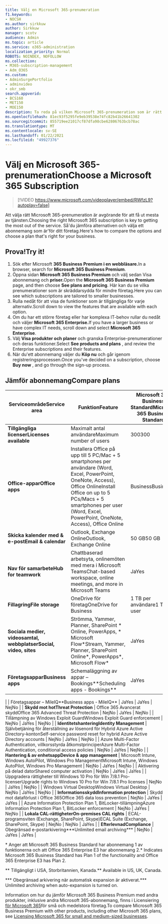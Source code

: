 ```yaml
---
title: Välj en Microsoft 365-prenumeration
f1.keywords:
- NOCSH
ms.author: sirkkuw
author: Sirkkuw
manager: scotv
audience: Admin
ms.topic: article
ms.service: o365-administration
localization_priority: Normal
ROBOTS: NOINDEX, NOFOLLOW
ms.collection:
- M365-subscription-management
- Adm_O365
ms.custom:
- AdminSurgePortfolio
- adminvideo
- okr_smb
search.appverid:
- BCS160
- MET150
- MOE150
description: Ta reda på vilken Microsoft 365-prenumeration som är rätt för din organisation.
ms.openlocfilehash: 81ec93f5295fe9eb39538e74fc82b41b26641302
ms.sourcegitcommit: 855719ee21017cf87dfa98cbe62806763bcb78ac
ms.translationtype: MT
ms.contentlocale: sv-SE
ms.lasthandoff: 01/22/2021
ms.locfileid: "49927376"
---
```

# <a name="choose-a-microsoft-365-subscription"></a><span data-ttu-id="83db7-103">Välj en Microsoft 365-prenumeration</span><span class="sxs-lookup"><span data-stu-id="83db7-103">Choose a Microsoft 365 Subscription</span></span>

> [!VIDEO https://www.microsoft.com/videoplayer/embed/RWfzL9?autoplay=false]

<span data-ttu-id="83db7-104">Att välja rätt Microsoft 365-prenumeration är avgörande för att få ut mesta av tjänsten.</span><span class="sxs-lookup"><span data-stu-id="83db7-104">Choosing the right Microsoft 365 subscription is key to getting the most out of the service.</span></span> <span data-ttu-id="83db7-105">Så&#39;du jämföra alternativen och välja ett abonnemang som är&#39;för ditt företag.</span><span class="sxs-lookup"><span data-stu-id="83db7-105">Here&#39;s how to compare the options and choose a plan that&#39;s right for your business.</span></span>

## <a name="try-it"></a><span data-ttu-id="83db7-106">Prova!</span><span class="sxs-lookup"><span data-stu-id="83db7-106">Try it!</span></span>

1. <span data-ttu-id="83db7-107">Sök efter Microsoft **365 Business Premium i en webbläsare.**</span><span class="sxs-lookup"><span data-stu-id="83db7-107">In a browser, search for  **Microsoft 365 Business Premium**.</span></span>
2. <span data-ttu-id="83db7-108">Öppna sidan **Microsoft 365 Business Premium** och välj sedan Visa abonnemang och **priser.**</span><span class="sxs-lookup"><span data-stu-id="83db7-108">Open the  **Microsoft 365 Business Premium**  page, and then choose  **See plans and pricing**.</span></span> <span data-ttu-id="83db7-109">Här kan du se vilka prenumerationer som är skräddarsydda för mindre företag.</span><span class="sxs-lookup"><span data-stu-id="83db7-109">Here you can see which subscriptions are tailored to smaller businesses.</span></span>
3. <span data-ttu-id="83db7-110">Rulla nedåt för att visa de funktioner som är tillgängliga för varje alternativ.</span><span class="sxs-lookup"><span data-stu-id="83db7-110">Scroll down to view the features that are available with each option.</span></span>
4. <span data-ttu-id="83db7-111">Om du har ett större företag eller har komplexa IT-behov rullar du nedåt och väljer **Microsoft 365 Enterprise.**</span><span class="sxs-lookup"><span data-stu-id="83db7-111">If you have a larger business or have complex IT needs, scroll down and select  **Microsoft 365 Enterprise**.</span></span>
5. <span data-ttu-id="83db7-112">Välj  **Visa produkter och planer** och granska Enterprise-prenumerationer och deras funktioner.</span><span class="sxs-lookup"><span data-stu-id="83db7-112">Select  **See products and plans** , and review the Enterprise subscriptions and their features.</span></span>
6. <span data-ttu-id="83db7-113">När du&#39;ett abonnemang väljer du  **Köp nu** och går igenom registreringsprocessen.</span><span class="sxs-lookup"><span data-stu-id="83db7-113">Once you&#39;ve decided on a subscription, choose  **Buy now** , and go through the sign-up process.</span></span>

## <a name="compare-plans"></a><span data-ttu-id="83db7-114">Jämför abonnemang</span><span class="sxs-lookup"><span data-stu-id="83db7-114">Compare plans</span></span>

| <span data-ttu-id="83db7-115">**Serviceområde**</span><span class="sxs-lookup"><span data-stu-id="83db7-115">**Service area**</span></span> | <span data-ttu-id="83db7-116">**Funktion**</span><span class="sxs-lookup"><span data-stu-id="83db7-116">**Feature**</span></span> | <span data-ttu-id="83db7-117">**Microsoft 365 Business Standard**</span><span class="sxs-lookup"><span data-stu-id="83db7-117">**Microsoft 365 Business Standard**</span></span> | <span data-ttu-id="83db7-118">**Microsoft 365 Business Premium**</span><span class="sxs-lookup"><span data-stu-id="83db7-118">**Microsoft 365 Business Premium**</span></span> | <span data-ttu-id="83db7-119">**Office 365 Enterprise E3**</span><span class="sxs-lookup"><span data-stu-id="83db7-119">**Office 365 Enterprise E3**</span></span> |
| --- | --- | --- | --- | --- |
| <span data-ttu-id="83db7-120">**Tillgängliga licenser**</span><span class="sxs-lookup"><span data-stu-id="83db7-120">**Licenses available**</span></span> | <span data-ttu-id="83db7-121">Maximalt antal användare</span><span class="sxs-lookup"><span data-stu-id="83db7-121">Maximum number of users</span></span> | <span data-ttu-id="83db7-122">300</span><span class="sxs-lookup"><span data-stu-id="83db7-122">300</span></span> | <span data-ttu-id="83db7-123">300</span><span class="sxs-lookup"><span data-stu-id="83db7-123">300</span></span> | <span data-ttu-id="83db7-124">Obegränsat</span><span class="sxs-lookup"><span data-stu-id="83db7-124">Unlimited</span></span> |
| <span data-ttu-id="83db7-125">**Office-appar**</span><span class="sxs-lookup"><span data-stu-id="83db7-125">**Office apps**</span></span> | <span data-ttu-id="83db7-126">Installera Office på upp till 5 PC/Mac + 5 smartphones per användare (Word, Excel, PowerPoint, OneNote, Access), Office Online</span><span class="sxs-lookup"><span data-stu-id="83db7-126">Install Office on up to 5 PCs/Macs + 5 smartphones per user (Word, Excel, PowerPoint, OneNote, Access), Office Online</span></span> | <span data-ttu-id="83db7-127">Business</span><span class="sxs-lookup"><span data-stu-id="83db7-127">Business</span></span> | <span data-ttu-id="83db7-128">Business</span><span class="sxs-lookup"><span data-stu-id="83db7-128">Business</span></span> | <span data-ttu-id="83db7-129">ProPlus</span><span class="sxs-lookup"><span data-stu-id="83db7-129">ProPlus</span></span> |
| <span data-ttu-id="83db7-130">**Skicka kalender med &amp; e-post**</span><span class="sxs-lookup"><span data-stu-id="83db7-130">**Email &amp; calendar**</span></span> | <span data-ttu-id="83db7-131">Outlook, Exchange Online</span><span class="sxs-lookup"><span data-stu-id="83db7-131">Outlook, Exchange Online</span></span> | <span data-ttu-id="83db7-132">50 GB</span><span class="sxs-lookup"><span data-stu-id="83db7-132">50 GB</span></span> | <span data-ttu-id="83db7-133">50 GB</span><span class="sxs-lookup"><span data-stu-id="83db7-133">50 GB</span></span> | <span data-ttu-id="83db7-134">100 GB</span><span class="sxs-lookup"><span data-stu-id="83db7-134">100 GB</span></span> |
| <span data-ttu-id="83db7-135">**Nav för samarbete**</span><span class="sxs-lookup"><span data-stu-id="83db7-135">**Hub for teamwork**</span></span> | <span data-ttu-id="83db7-136">Chattbaserad arbetsyta, onlinemöten med mera i Microsoft Teams</span><span class="sxs-lookup"><span data-stu-id="83db7-136">Chat-based workspace, online meetings, and more in Microsoft Teams</span></span> | <span data-ttu-id="83db7-137">Ja</span><span class="sxs-lookup"><span data-stu-id="83db7-137">Yes</span></span> | <span data-ttu-id="83db7-138">Ja</span><span class="sxs-lookup"><span data-stu-id="83db7-138">Yes</span></span> | <span data-ttu-id="83db7-139">Ja</span><span class="sxs-lookup"><span data-stu-id="83db7-139">Yes</span></span> |
| <span data-ttu-id="83db7-140">**Fillagring**</span><span class="sxs-lookup"><span data-stu-id="83db7-140">**File storage**</span></span> | <span data-ttu-id="83db7-141">OneDrive för företag</span><span class="sxs-lookup"><span data-stu-id="83db7-141">OneDrive for Business</span></span> | <span data-ttu-id="83db7-142">1 TB per användare</span><span class="sxs-lookup"><span data-stu-id="83db7-142">1 TB per user</span></span> | <span data-ttu-id="83db7-143">1 TB per användare</span><span class="sxs-lookup"><span data-stu-id="83db7-143">1 TB per user</span></span> | <span data-ttu-id="83db7-144">Obegränsat</span><span class="sxs-lookup"><span data-stu-id="83db7-144">Unlimited</span></span> |
| <span data-ttu-id="83db7-145">**Sociala medier, videosamtal, webbplatser**</span><span class="sxs-lookup"><span data-stu-id="83db7-145">**Social, video, sites**</span></span> | <span data-ttu-id="83db7-146">Strömma, Yammer, Planner, SharePoint \* Online, PowerApps, \* Microsoft Flow\*</span><span class="sxs-lookup"><span data-stu-id="83db7-146">Stream, Yammer, Planner, SharePoint Online\*, PowerApps\*, Microsoft Flow\*</span></span> | <span data-ttu-id="83db7-147">Ja</span><span class="sxs-lookup"><span data-stu-id="83db7-147">Yes</span></span> | <span data-ttu-id="83db7-148">Ja</span><span class="sxs-lookup"><span data-stu-id="83db7-148">Yes</span></span> | <span data-ttu-id="83db7-149">Ja</span><span class="sxs-lookup"><span data-stu-id="83db7-149">Yes</span></span> |
| <span data-ttu-id="83db7-150">**Företagsappar**</span><span class="sxs-lookup"><span data-stu-id="83db7-150">**Business apps**</span></span> | <span data-ttu-id="83db7-151">Schemaläggning av appar – Bookings\*\*</span><span class="sxs-lookup"><span data-stu-id="83db7-151">Scheduling apps - Bookings\*\*</span></span> | <span data-ttu-id="83db7-152">Ja</span><span class="sxs-lookup"><span data-stu-id="83db7-152">Yes</span></span> | <span data-ttu-id="83db7-153">Ja</span><span class="sxs-lookup"><span data-stu-id="83db7-153">Yes</span></span> | <span data-ttu-id="83db7-154">Ja</span><span class="sxs-lookup"><span data-stu-id="83db7-154">Yes</span></span> |
|
 | <span data-ttu-id="83db7-155">Företagsappar – MileIQ\*\*</span><span class="sxs-lookup"><span data-stu-id="83db7-155">Business apps - MileIQ\*\*</span></span> | <span data-ttu-id="83db7-156">Ja</span><span class="sxs-lookup"><span data-stu-id="83db7-156">Yes</span></span> | <span data-ttu-id="83db7-157">Ja</span><span class="sxs-lookup"><span data-stu-id="83db7-157">Yes</span></span> | <span data-ttu-id="83db7-158">Nej</span><span class="sxs-lookup"><span data-stu-id="83db7-158">No</span></span> |
| <span data-ttu-id="83db7-159">**Skydd mot hot**</span><span class="sxs-lookup"><span data-stu-id="83db7-159">**Threat Protection**</span></span> | <span data-ttu-id="83db7-160">Office 365 Avancerat skydd</span><span class="sxs-lookup"><span data-stu-id="83db7-160">Office 365 Advanced Threat Protection</span></span> | <span data-ttu-id="83db7-161">Nej</span><span class="sxs-lookup"><span data-stu-id="83db7-161">No</span></span> | <span data-ttu-id="83db7-162">Ja</span><span class="sxs-lookup"><span data-stu-id="83db7-162">Yes</span></span> | <span data-ttu-id="83db7-163">Nej</span><span class="sxs-lookup"><span data-stu-id="83db7-163">No</span></span> |
 | <span data-ttu-id="83db7-164">Tillämpning av Windows Exploit Guard</span><span class="sxs-lookup"><span data-stu-id="83db7-164">Windows Exploit Guard enforcement</span></span> | <span data-ttu-id="83db7-165">Nej</span><span class="sxs-lookup"><span data-stu-id="83db7-165">No</span></span> | <span data-ttu-id="83db7-166">Ja</span><span class="sxs-lookup"><span data-stu-id="83db7-166">Yes</span></span> | <span data-ttu-id="83db7-167">Nej</span><span class="sxs-lookup"><span data-stu-id="83db7-167">No</span></span> |
| <span data-ttu-id="83db7-168">**Identitetshantering**</span><span class="sxs-lookup"><span data-stu-id="83db7-168">**Identity Management**</span></span> | <span data-ttu-id="83db7-169">Självbetjäning för återställning av lösenord för Hybrid Azure Active Directory-konton</span><span class="sxs-lookup"><span data-stu-id="83db7-169">Self-service password reset for hybrid Azure Active Directory accounts</span></span> | <span data-ttu-id="83db7-170">Nej</span><span class="sxs-lookup"><span data-stu-id="83db7-170">No</span></span> | <span data-ttu-id="83db7-171">Ja</span><span class="sxs-lookup"><span data-stu-id="83db7-171">Yes</span></span> | <span data-ttu-id="83db7-172">Nej</span><span class="sxs-lookup"><span data-stu-id="83db7-172">No</span></span> |
 | <span data-ttu-id="83db7-173">Azure Multi-Factor Authentication, villkorsstyrda åtkomstprinciper</span><span class="sxs-lookup"><span data-stu-id="83db7-173">Azure Multi-Factor Authentication, conditional access policies</span></span> | <span data-ttu-id="83db7-174">Nej</span><span class="sxs-lookup"><span data-stu-id="83db7-174">No</span></span> | <span data-ttu-id="83db7-175">Ja</span><span class="sxs-lookup"><span data-stu-id="83db7-175">Yes</span></span> | <span data-ttu-id="83db7-176">Nej</span><span class="sxs-lookup"><span data-stu-id="83db7-176">No</span></span> |
| <span data-ttu-id="83db7-177">**Hantering &amp; av enhetsapp**</span><span class="sxs-lookup"><span data-stu-id="83db7-177">**Device &amp; app management**</span></span> | <span data-ttu-id="83db7-178">Microsoft Intune, Windows AutoPilot, Windows Pro Management</span><span class="sxs-lookup"><span data-stu-id="83db7-178">Microsoft Intune, Windows AutoPilot, Windows Pro Management</span></span> | <span data-ttu-id="83db7-179">Nej</span><span class="sxs-lookup"><span data-stu-id="83db7-179">No</span></span> | <span data-ttu-id="83db7-180">Ja</span><span class="sxs-lookup"><span data-stu-id="83db7-180">Yes</span></span> | <span data-ttu-id="83db7-181">Nej</span><span class="sxs-lookup"><span data-stu-id="83db7-181">No</span></span> |
 | <span data-ttu-id="83db7-182">Aktivering på delad dator</span><span class="sxs-lookup"><span data-stu-id="83db7-182">Shared computer activation</span></span> | <span data-ttu-id="83db7-183">Nej</span><span class="sxs-lookup"><span data-stu-id="83db7-183">No</span></span> | <span data-ttu-id="83db7-184">Ja</span><span class="sxs-lookup"><span data-stu-id="83db7-184">Yes</span></span> | <span data-ttu-id="83db7-185">Ja</span><span class="sxs-lookup"><span data-stu-id="83db7-185">Yes</span></span> |
 | <span data-ttu-id="83db7-186">Uppgradera rättigheter till Windows 10 Pro för Win 7/8.1 Pro-licenser</span><span class="sxs-lookup"><span data-stu-id="83db7-186">Upgrade rights to Windows 10 Pro for Win 7/8.1 Pro licenses</span></span> | <span data-ttu-id="83db7-187">Nej</span><span class="sxs-lookup"><span data-stu-id="83db7-187">No</span></span> | <span data-ttu-id="83db7-188">Ja</span><span class="sxs-lookup"><span data-stu-id="83db7-188">Yes</span></span> | <span data-ttu-id="83db7-189">Nej</span><span class="sxs-lookup"><span data-stu-id="83db7-189">No</span></span> |
 | <span data-ttu-id="83db7-190">Windows Virtual Desktop</span><span class="sxs-lookup"><span data-stu-id="83db7-190">Windows Virtual Desktop</span></span> | <span data-ttu-id="83db7-191">Nej</span><span class="sxs-lookup"><span data-stu-id="83db7-191">No</span></span> | <span data-ttu-id="83db7-192">Ja</span><span class="sxs-lookup"><span data-stu-id="83db7-192">Yes</span></span> | <span data-ttu-id="83db7-193">Nej</span><span class="sxs-lookup"><span data-stu-id="83db7-193">No</span></span> |
| <span data-ttu-id="83db7-194">**Informationsskydd**</span><span class="sxs-lookup"><span data-stu-id="83db7-194">**Information protection**</span></span> | <span data-ttu-id="83db7-195">Skydd mot dataförlust i Office 365</span><span class="sxs-lookup"><span data-stu-id="83db7-195">Office 365 data loss prevention</span></span> | <span data-ttu-id="83db7-196">Nej</span><span class="sxs-lookup"><span data-stu-id="83db7-196">No</span></span> | <span data-ttu-id="83db7-197">Ja</span><span class="sxs-lookup"><span data-stu-id="83db7-197">Yes</span></span> | <span data-ttu-id="83db7-198">Ja</span><span class="sxs-lookup"><span data-stu-id="83db7-198">Yes</span></span> |
 | <span data-ttu-id="83db7-199">Azure Information Protection Plan 1, BitLocker-tillämpning</span><span class="sxs-lookup"><span data-stu-id="83db7-199">Azure Information Protection Plan 1, BitLocker enforcement</span></span> | <span data-ttu-id="83db7-200">Nej</span><span class="sxs-lookup"><span data-stu-id="83db7-200">No</span></span> | <span data-ttu-id="83db7-201">Ja</span><span class="sxs-lookup"><span data-stu-id="83db7-201">Yes</span></span> | <span data-ttu-id="83db7-202">Nej</span><span class="sxs-lookup"><span data-stu-id="83db7-202">No</span></span> |
| <span data-ttu-id="83db7-203">**Lokala CAL-rättigheter**</span><span class="sxs-lookup"><span data-stu-id="83db7-203">**On-premises CAL rights**</span></span> | <span data-ttu-id="83db7-204">ECAL-programsviten (Exchange, SharePoint, Skype)</span><span class="sxs-lookup"><span data-stu-id="83db7-204">ECAL Suite (Exchange, SharePoint, Skype)</span></span> | <span data-ttu-id="83db7-205">Nej</span><span class="sxs-lookup"><span data-stu-id="83db7-205">No</span></span> | <span data-ttu-id="83db7-206">Nej</span><span class="sxs-lookup"><span data-stu-id="83db7-206">No</span></span> | <span data-ttu-id="83db7-207">Ja</span><span class="sxs-lookup"><span data-stu-id="83db7-207">Yes</span></span> |
| <span data-ttu-id="83db7-208">**Efterlevnad**</span><span class="sxs-lookup"><span data-stu-id="83db7-208">**Compliance**</span></span> | <span data-ttu-id="83db7-209">Obegränsad e-postarkivering\*\*\*</span><span class="sxs-lookup"><span data-stu-id="83db7-209">Unlimited email archiving\*\*\*</span></span> | <span data-ttu-id="83db7-210">Nej</span><span class="sxs-lookup"><span data-stu-id="83db7-210">No</span></span> | <span data-ttu-id="83db7-211">Ja</span><span class="sxs-lookup"><span data-stu-id="83db7-211">Yes</span></span> | <span data-ttu-id="83db7-212">Ja</span><span class="sxs-lookup"><span data-stu-id="83db7-212">Yes</span></span> |

<span data-ttu-id="83db7-213">\* Anger att Microsoft 365 Business Standard har abonnemang 1 av funktionerna och att Office 365 Enterprise E3 har abonnemang 2.</span><span class="sxs-lookup"><span data-stu-id="83db7-213">\* Indicates Microsoft 365 Business Standard has Plan 1 of the functionality and Office 365 Enterprise E3 has Plan 2.</span></span>

<span data-ttu-id="83db7-214">\*\* Tillgängligt i USA, Storbritannien, Kanada.</span><span class="sxs-lookup"><span data-stu-id="83db7-214">\*\* Available in US, UK, Canada.</span></span>

<span data-ttu-id="83db7-215">\*\*\* Obegränsad arkivering när automatisk expansion är aktiverat.</span><span class="sxs-lookup"><span data-stu-id="83db7-215">\*\*\* Unlimited archiving when auto-expansion is turned on.</span></span>

<span data-ttu-id="83db7-216">Information om hur du jämför Microsoft 365 Business Premium med andra produkter, inklusive andra Microsoft 365-abonnemang, finns i Licensiering [för Microsoft 365](https://docs.microsoft.com/office365/servicedescriptions/microsoft-365-service-descriptions/licensing-microsoft-365-in-smb)för små och medelstora företag.</span><span class="sxs-lookup"><span data-stu-id="83db7-216">To compare Microsoft 365 Business Premium with other products, including other Microsoft 365 plans, see [Licensing Microsoft 365 for small and medium-sized businesses](https://docs.microsoft.com/office365/servicedescriptions/microsoft-365-service-descriptions/licensing-microsoft-365-in-smb).</span></span>